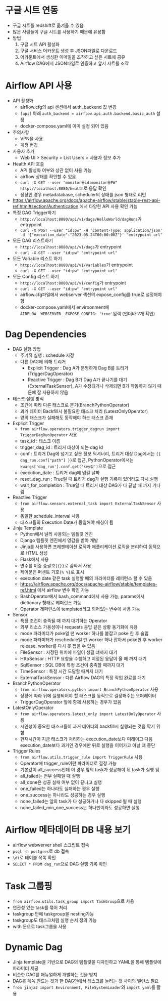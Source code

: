 # 구글 시트 연동
- 구글 시트를 redshift로 옮겨올 수 있음
- 많은 사람들이 구글 시트를 사용하기 때문에 유용함
- 방법
    1. 구글 시트 API 활성화
    2. 구글 서비스 어카운트 생성 후 JSON파일로 다운로드
    3. 어카운트에서 생성한 이메일을 조작하고 싶은 시트에 공유
    4. Airflow DAG에서 JSON파일로 인증하고 앞서 시트를 조작

# Airflow API 사용
- API 활성화
    - airflow.cfg의 api 센션에서 auth_backend 값 변경
    - `[api]` 아래 `auth_backend = airflow.api.auth.backend.basic_auth` 설정
    - docker-compose.yaml에 이미 설정 되어 있음
- 주의사항
    - VPN을 사용
    - 계정 변경
- 사용자 추가
    - Web UI > Security > List Users > 사용자 정보 추가
- Health API 호출
    - API 활성화 여부와 상관 없이 사용 가능
    - airflow 상태를 확인할 수 있음
    - `curl -X GET --user "monitor용id:monitor용PW" http://localhost:8080/health`로 응답 확인
    - 정상인 경우 metadatabase, scheduler의 상태를 json 형태로 리턴
- https://airflow.apache.org/docs/apache-airflow/stable/stable-rest-api-ref.html#section/Authentication 에서 다양한 API 사용 확인 가능
- 특정 DAG Trigger하기
    - `http://localhost:8080/api/v1/dags/HelloWorld/dagRuns`가 entrypoint
    - `curl -X POST --user "id:pw" -H 'Content-Type: application/json' -d '{"execution_date":"2023-05-24T00:00:00Z"}' "entrypoint url"`
- 모든 DAG 리스트하기
    - `http://localhost:8080/api/v1/dags`가 entrypoint
    - `curl -X GET --user "id:pw" "entrypoint url"`
- 모든 Variable 리스트 하기
    - `http://localhost:8080/api/v1/variables`가 entrypoint
    - `curl -X GET --user "id:pw" "entrypoint url"`
- 모든 Config 리스트 하기
    - `http://localhost:8080/api/v1/config`가 entrypoint
    - `curl -X GET --user "id:pw" "entrypoint url"`
    - airflow.cfg파일에서 webserver 섹션의 expose_config를 true로 설정해야 함
    - docker-compose.yaml에서 enviroonment에 `AIRFLOW__WEBSERVER__EXPOSE_CONFIG: 'true'`입력 (언더바 2개 확인)

# Dag Dependencies
- DAG 실행 방법
    - 주기적 실행 : schedule 지정
    - 다른 DAG에 의해 트리거
        - Explicit Trigger : Dag A가 분명하게 Dag B를 트리거 (TriggerDagOperator)
        - Reactive Trigger : Dag B가 Dag A가 끝나기를 대기 (ExternalTaskSensor), A가 수정되거나 삭제되면 B가 작동하지 않기 때문에 잘 사용하지 않음
- 태스크 실행 방식
    - 조건에 따라 다른 태스크로 분기(BranchPythonOperator)
    - 과거 데이터 Backfill시 불필요한 태스크 처리 (LatestOnlyOperator)
    - 앞의 태스크가 실패해도 동작해야 하는 태스크 존재
- Explicit Trigger
    - `from airflow.operators.trigger_dagrun import TriggerDagRunOperator` 사용
    - task_id : 태스크 이름
    - trigger_dag_id : 트리거 대상이 되는 dag id
    - conf : 트리거 Dag에 넘기고 싶은 정보 딕셔너리, 트리거 대상 Dag에서는 `{{ dag_run.conf["path"] }}`로 접근, PythonOperator에서는 `kwargs['dag_run'].conf.get('key값')`으로 접근
    - execution_date : 트리거 dag에 넘길 날짜
    - reset_dag_run : True일 때 트리거 dag가 실행 기록이 있더라도 다시 실행
    - wait_for_completion : True일 때 트리거 대상 DAG가 다 끝날 때 까지 기다림
- Reactive Trigger
    - `from airflow.sensors.external_task import ExternalTaskSensor` 사용
    - 동일한 schedule_interval 사용
    - 태스크들의 Execution Date가 동일해야 매칭이 됨
- Jinja Template
    - Python에서 널리 사용되는 템플릿 엔진
    - Django 템플릿 엔진에서 영감을 받아 개발
    - Jinja를 사용하면 프레젠테이션 로직과 애플리케이션 로직을 분리하여 동적으로 HTML 생성
    - Flask에서 사용
    - 변수를 이중 중괄호`{{}}`로 감싸서 사용
    - 제어문은 퍼센트 기호`{% %}`로 표시
    - execution date 같은 task 실행할 때의 파라미터를 레퍼런스 할 수 있음
    - https://airflow.apache.org/docs/apache-airflow/stable/templates-ref.html 에서 airflow 변수 확인 가능
    - BashOperator에서 bash_command에서 사용 가능, params에서 dictionary 형태로 레퍼런스 가능
    - Operator 레퍼런스에 templated라고 되어있는 변수에 사용 가능
- Sensor
    - 특정 조건이 충족될 때 까지 대기하는 Operator
    - 외부 리소스 가용성이나 requests 응답 같은 상황 동기화에 유용
    - mode 파라미터가 poke일 땐 worker 하나를 붙잡고 poke 한 후 슬립
    - mode 파라미터가 reschedule일 땐 worker 하나 잡아서 poke한 후 worker release. worker를 다시 못 잡을 수 있음
    - FileSensor : 지정된 위치에 파일이 생길 떄까지 대기
    - HttpSensor : HTTP 요청을 수행하고 지정된 응답이 올 때 까지 대기
    - SqlSensor : SQL DB에 특정 조건이 충족할 때까지 대기
    - TimeSensor : 특정 시간 도달할 때까지 대기
    - ExternalTaskSensor : 다른 Airflow DAG의 특정 작업 완료를 대기 
- BranchPythonOperator
    - `from airflow.operators.python import BranchPythonOperator` 사용
    - 상황에 따라 뒤에 실행되어야 할 태스크를 동적으로 결정해주는 오퍼레이터
    - TriggerDagOperator 앞에 함께 사용하는 경우가 있음
- LatestOnlyOperator
    - `from airflow.operators.latest_only import LatestOnlyOperator` 사용
    - 시인성이 중요한 태스크들이 과거 데이터의 backfill시 실행되는 것을 막기 위함
    - 현재시간이 지금 태스크가 처리하는 execution_date보다 미래이고 다음 execution_date보다 과거인 경우에만 뒤로 실행을 이어가고 아닐 떄 중단
- Trigger Rules
    - `from airflow.utils.trigger_rule import TriggerRule` 사용
    - Operator에 trigger_rule이란 파라미터로 결정 가능
    - 기본값이 all_success인데 이 경우 앞의 task가 성공해야 뒤 task가 실행 됨
    - all_failed는 전부 실패일 때 실행
    - all_done은 성공 실패 여부 없이 끝나고 실행
    - one_failed는 하나라도 실패하는 경우 실행
    - one_success는 하나라도 성공하는 경우 실행
    - none_failed는 앞의 task가 다 성공하거나 다 skipped 될 때 실행
    - none_failed_min_one_success는 하나만이라도 성공하면 실행

# Airflow  메타데이터 DB 내용 보기
- airflow webwerver shell 스크립트 접속
- `psql -h postgres`로 db 접속
- `\dt`로 테이블 목록 확인
- `SELECT * FROM dag_run`으로 DAG 실행 기록 확인

# Task 그룹핑
- `from airflow.utils.task_group import TaskGroup`으로 사용
- 연관성 있는 task를 묶어 처리
- taskgroup 안에 taskgroup을 nesting가능
- taskgroup도 태스크처럼 실행 순서 정의 가능
- with 문으로 task그룹을 사용

# Dynamic Dag
- Jinja template을 기반으로 DAG의 템플릿을 디자인하고 YAML을 통해 템플릿에 파라미터 제공
- 비슷한 DAG를 매뉴얼하게 개발하는 것을 방지
- DAG를 계쏙 만드는 것과 한 DAG안에서 태스크를 늘리는 것 사이의 밸런스 필요
- `from jinja2 import Environment, FileSystemLoader`와 `import yaml`를 활용